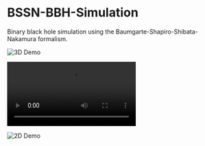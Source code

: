 # BSSN-BBH-Simulation
Binary black hole simulation using the Baumgarte-Shapiro-Shibata-Nakamura formalism. 

![3D Demo](https://github.com/Kylamber/BSSN-BBH-Simulation/assets/32596839/863526a6-a4b0-489a-8fea-494354e4c2ef)

![3D Demo](https://github.com/Kylamber/BSSN-BBH-Simulation/raw/main/Brill%20Lindquist%202D%20phi.mp4)

![2D Demo](https://github.com/Kylamber/BSSN-BBH-Simulation/assets/32596839/6c3319dd-bc90-4574-b4ee-33f5437b993a)

